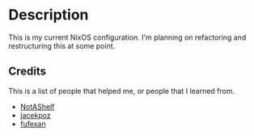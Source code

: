 # Description

This is my current NixOS configuration. I'm planning on refactoring and restructuring this at some point.

## Credits

This is a list of people that helped me, or people that I learned from.

- [NotAShelf](https://github.com/NotAShelf)
- [jacekpoz](https://codeberg.org/jacekpoz)
- [fufexan](https://github.com/fufexan)
